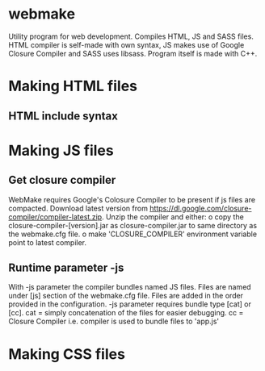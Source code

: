 # webmake
Utility program for web development. Compiles HTML, JS and SASS files. HTML compiler is self-made with own syntax, JS makes use of Google Closure Compiler and SASS uses libsass. Program itself is made with C++.

# Making HTML files
## HTML include syntax

# Making JS files
## Get closure compiler
WebMake requires Google's Colosure Compiler to be present if js files are compacted. Download latest version from https://dl.google.com/closure-compiler/compiler-latest.zip. Unzip the compiler and either:
  o copy the closure-compiler-[version].jar as closure-compiler.jar to same directory as the webmake.cfg file.
  o make 'CLOSURE_COMPILER' environment variable point to latest compiler.

## Runtime parameter -js
With -js parameter the compiler bundles named JS files. Files are named
under [js] section of the webmake.cfg file. Files are added in the order provided in the
configuration. -js parameter requires bundle type [cat] or [cc]. cat = simply concatenation of the
files for easier debugging. cc = Closure Compiler i.e. compiler is used to bundle files to 'app.js'

# Making CSS files
